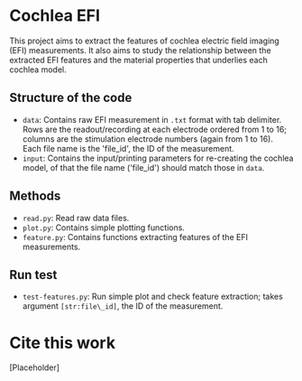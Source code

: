 # Cochlea EFI

This project aims to extract the features of cochlea electric field imaging (EFI) measurements.
It also aims to study the relationship between the extracted EFI features and the material properties that underlies each cochlea model.

## Structure of the code
- `data`: Contains raw EFI measurement in `.txt` format with tab delimiter.
Rows are the readout/recording at each electrode ordered from 1 to 16; columns are the stimulation electrode numbers (again from 1 to 16).
Each file name is the 'file\_id', the ID of the measurement.
- `input`: Contains the input/printing parameters for re-creating the cochlea model, of that the file name ('file\_id') should match those in `data`.

## Methods
- `read.py`: Read raw data files.
- `plot.py`: Contains simple plotting functions.
- `feature.py`: Contains functions extracting features of the EFI measurements.

## Run test
- `test-features.py`: Run simple plot and check feature extraction;
takes argument `[str:file\_id]`, the ID of the measurement.

# Cite this work
[Placeholder]
